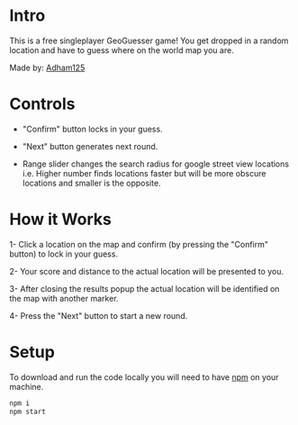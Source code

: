 # Intro
This is a free singleplayer GeoGuesser game! You get dropped in a random location and have to guess where on the world map you are.

Made by: [Adham125](https://github.com/Adham125)

# Controls

- "Confirm" button locks in your guess.

- "Next" button generates next round.

- Range slider changes the search radius for google street view locations i.e. Higher number finds locations faster but will be more obscure locations and smaller is the opposite.

# How it Works

1- Click a location on the map and confirm (by pressing the "Confirm" button) to lock in your guess.

2- Your score and distance to the actual location will be presented to you.

3- After closing the results popup the actual location will be identified on the map with another marker.

4- Press the "Next" button to start a new round.



# Setup

To download and run the code locally you will need to have [npm](https://nodejs.org/en/download) on your machine.

```sh
npm i
npm start 
```
